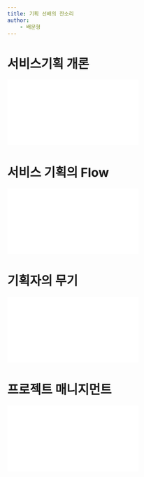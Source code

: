 ```yaml
---
title: 기획 선배의 잔소리
author:
	- 배문형
---
```


# 서비스기획 개론

![](서비스기획%20개론.md)

# 서비스 기획의 Flow

![](서비스기획%20Flow.md)

# 기획자의 무기

![](기획자의%20무기.md)

# 프로젝트 매니지먼트

![](프로젝트%20매니지먼트.md)